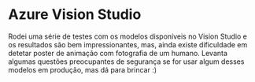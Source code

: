 # Azure Vision Studio

Rodei uma série de testes com os modelos disponíveis no Vision Studio e os resultados são bem impressionantes, mas, ainda existe dificuldade em detetar poster de animação com fotografia de um humano.
Levanta algumas questões preocupantes de segurança se for usar algum desses modelos em produção, mas dá para brincar :)
